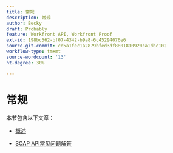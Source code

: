 ```yaml
---
title: 常规
description: 常规
author: Becky
draft: Probably
feature: Workfront API, Workfront Proof
exl-id: 198bc562-bf07-4342-b9a8-6c45294076e6
source-git-commit: cd5a1fec1a2879bfed3df8801810920ca1dbc102
workflow-type: tm+mt
source-wordcount: '13'
ht-degree: 30%

---
```


# 常规

本节包含以下文章：

* [概述](../../proofhq-api/general/overview.md)

<!--* [Code Samples](../../proofhq-api/general/code-samples.md) -->
* [SOAP API常见问题解答](../../proofhq-api/general/soap-api-faqs.md)
